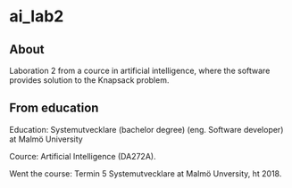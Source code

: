 # ai_lab2
## About
Laboration 2 from a cource in artificial intelligence, where the software provides solution to the Knapsack problem.
 

## From education
Education: Systemutvecklare (bachelor degree) (eng. Software developer) at Malmö University

Cource: Artificial Intelligence (DA272A).

Went the course: Termin 5 Systemutvecklare at Malmö Unversity, ht 2018.
